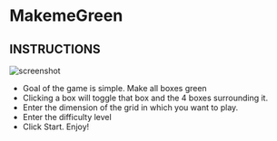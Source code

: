 # MakemeGreen

<h2> INSTRUCTIONS </h2>

![screenshot](https://github.com/Anirudh58/MakemeGreen/tree/master/screenshots/ss.png)

<ul>
  <li> Goal of the game is simple. Make all boxes green </li>
  <li> Clicking a box will toggle that box and the 4 boxes surrounding it.
  <li> Enter the dimension of the grid in which you want to play.</li>
  <li> Enter the difficulty level </li>
  <li> Click Start. Enjoy! </li>
</ul>
